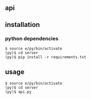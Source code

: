 api
-------

## installation

### python dependencies

```
$ source e/py/bin/activate
(py)$ cd server
(py)$ pip install -r requirements.txt
```

## usage

```
$ source e/py/bin/activate
(py)$ cd server
(py)$ api.py
```

